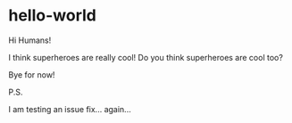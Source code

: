 # hello-world

Hi Humans!

I think superheroes are really cool! Do you think superheroes are cool too?

Bye for now!

P.S.

I am testing an issue fix... again...
